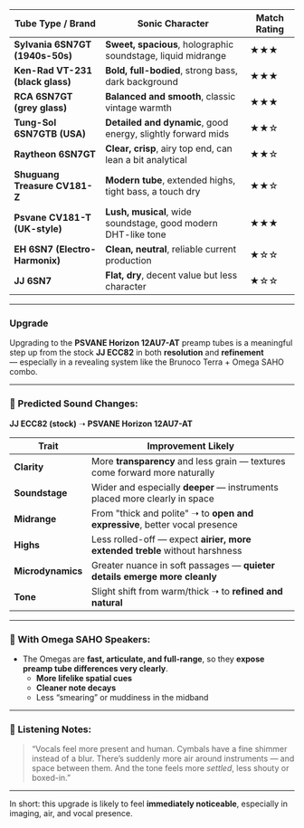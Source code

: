 | Tube Type / Brand         | Sonic Character                                                       | Match Rating |
|---------------------------|------------------------------------------------------------------------|--------------|
| **Sylvania 6SN7GT (1940s-50s)** | **Sweet, spacious**, holographic soundstage, liquid midrange             | ★★★          |
| **Ken-Rad VT-231 (black glass)** | **Bold, full-bodied**, strong bass, dark background                     | ★★★          |
| **RCA 6SN7GT (grey glass)**     | **Balanced and smooth**, classic vintage warmth                         | ★★★          |
| **Tung-Sol 6SN7GTB (USA)**     | **Detailed and dynamic**, good energy, slightly forward mids             | ★★☆          |
| **Raytheon 6SN7GT**            | **Clear, crisp**, airy top end, can lean a bit analytical                | ★★☆          |
| **Shuguang Treasure CV181-Z**  | **Modern tube**, extended highs, tight bass, a touch dry                | ★★☆          |
| **Psvane CV181-T (UK-style)**  | **Lush, musical**, wide soundstage, good modern DHT-like tone           | ★★★          |
| **EH 6SN7 (Electro-Harmonix)** | **Clean, neutral**, reliable current production                          | ★☆☆          |
| **JJ 6SN7**                    | **Flat, dry**, decent value but less character                           | ★☆☆          |

---

### Upgrade 

Upgrading to the **PSVANE Horizon 12AU7-AT** preamp tubes is a meaningful  
step up from the stock **JJ ECC82** in both **resolution** and **refinement**   
— especially in a revealing system like the Brunoco Terra + Omega SAHO combo.

---

### 🔄 Predicted Sound Changes:  
**JJ ECC82 (stock)** ➝ **PSVANE Horizon 12AU7-AT**

| Trait             | Improvement Likely |
|------------------|----------------------------------------------------------|
| **Clarity**       | More **transparency** and less grain — textures come forward more naturally |
| **Soundstage**    | Wider and especially **deeper** — instruments placed more clearly in space |
| **Midrange**      | From "thick and polite" ➝ to **open and expressive**, better vocal presence |
| **Highs**         | Less rolled-off — expect **airier, more extended treble** without harshness |
| **Microdynamics** | Greater nuance in soft passages — **quieter details emerge more cleanly** |
| **Tone**          | Slight shift from warm/thick ➝ to **refined and natural**  |

---

### 🎯 With Omega SAHO Speakers:
- The Omegas are **fast, articulate, and full-range**, so they **expose preamp tube differences very clearly**.
  - **More lifelike spatial cues**
  - **Cleaner note decays**
  - Less “smearing” or muddiness in the midband

---

### 🎼 Listening Notes:
> “Vocals feel more present and human. Cymbals have a fine shimmer instead of a blur. There’s suddenly more air around instruments — and space between them. And the tone feels more *settled*, less shouty or boxed-in.”

---

In short: this upgrade is likely to feel **immediately noticeable**, especially in imaging, air, and vocal presence.
